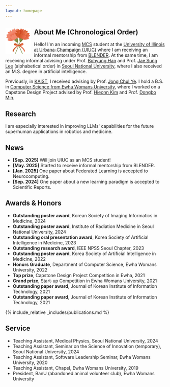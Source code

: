 ```yaml
---
layout: homepage
---
```


## About Me (Chronological Order) <img src="assets/img/car0.jpg" alt="Your image" style="float:left; margin-right:10px;" width="80" height="80">

Hello! I'm an incoming [MCS](https://siebelschool.illinois.edu/academics/graduate/professional-mcs/campus-master-computer-science) student at the [University of Illinois at Urbana-Champaign (UIUC)](https://illinois.edu) where I am receiving an informal mentorship from [BLENDER](https://blender.cs.illinois.edu/). At the same time, I am receiving informal advising under Prof. [Bohyung Han](https://scholar.google.com/citations?hl=ko&user=9aaeCToAAAAJ) and Prof. [Jae Sung Lee](https://scholar.google.com/citations?user=NXlghNYAAAAJ&hl=ko&oi=ao) (alphabetical order) in [Seoul National University](https://www.snu.ac.kr/), where I also received an M.S. degree in artificial intelligence. 

Previously, in [KAIST](https://www.kaist.ac.kr/kr/), I received advising by Prof. [Jong Chul Ye](https://scholar.google.com/citations?hl=ko&user=HNMjoNEAAAAJ). I hold a B.S. in [Computer Science from Ewha Womans University](https://cse.ewha.ac.kr/cse/index.do), where I worked on a Capstone Design Project advised by Prof. [Hieonn Kim](https://kr.linkedin.com/in/%ED%98%84%EC%88%98-%EA%B9%80-50424a18b) and Prof. [Dongbo Min](https://scholar.google.com/citations?hl=ko&user=3REUPXYAAAAJ&view_op=list_works&citft=1&email_for_op=hb0522%40snu.ac.kr&gmla=ANZ5fUP63sEo98hY2CF0Pn0c1c1yJexX52ZO4Z1Cv1xrY5T2718Wo2It5ehKtC_dbGYP63mxbQrAXzQYNX_VzNrX13d0AlxojZmrbvoZhHGjTlfm4Gr5Zc7msf79C0eR1FQpDZOYzThQOvxnMcf4eGZzihKvhyoqjKjHwwwXyDjkpY-P0X4YL-TpDikp9F1OGlp6ubqYWVuSaflB0UIXVDhuAFrjgyLaedOFQWAZPc77-aiTdH968zOYjunXR3v3sm94eQ).

<p style="font-style: italic;">

</p>

## Research
I am especially interested in improving LLMs' capabilities for the future superhuman applications in robotics and medicine.

## News
- **[Sep. 2025]** Will join UIUC as an MCS student!
- **[May. 2025]** Started to receive informal mentorship from BLENDER.
- **[Jan. 2025]** One paper about Federated Learning is accepted to Neurocomputing.
- **[Sep. 2024]** One paper about a new learning paradigm is accepted to Scientific Reports.

## Awards & Honors
- **Outstanding poster award**, Korean Society of Imaging Informatics in Medicine, 2024
- **Outstanding poster award**, Institute of Radiation Medicine in Seoul National University, 2024
- **Outstanding oral presentation award**, Korea Society of Artificial Intelligence in Medicine, 2023
- **Outstanding research award**, IEEE NPSS Seoul Chapter, 2023
- **Outstanding poster award**, Korea Society of Artificial Intelligence in Medicine, 2022
- **Honors Graduate**, Department of Computer Science, Ewha Womans University, 2022
- **Top prize**, Capstone Design Project Competition in Ewha, 2021
- **Grand prize**, Start-up Competition in Ewha Womans University, 2021
- **Outstanding paper award**, Journal of Korean Institute of Information Technology, 2021
- **Outstanding paper award**, Journal of Korean Institute of Information Technology, 2021

{% include_relative _includes/publications.md %}

## Service
- Teaching Assistant, Medical Physics, Seoul National University, 2024  
- Teaching Assistant, Seminar on the Science of Innovation (temporary), Seoul National University, 2024  
- Teaching Assistant, Software Leadership Seminar, Ewha Womans University, 2020  
- Teaching Assistant, Chapel, Ewha Womans University, 2019
- President, BanU (abandoned animal volunteer club), Ewha Womans University
